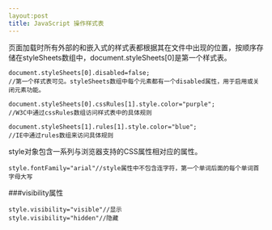 ```yaml
---
layout:post
title: JavaScript 操作样式表
---
```


页面加载时所有外部的和嵌入式的样式表都根据其在文件中出现的位置，按顺序存储在styleSheets数组中，document.styleSheets[0]是第一个样式表。


    document.styleSheets[0].disabled=false;
    //第一个样式表可见。styleSheets数组中每个元素都有一个disabled属性，用于启用或关闭元素功能。

    document.styleSheets[0].cssRules[1].style.color="purple";
    //W3C中通过cssRules数组访问样式表中的具体规则

    document.styleSheets[1].rules[1].style.color="blue";
    //IE中通过rules数组来访问具体规则



style对象包含一系列与浏览器支持的CSS属性相对应的属性。


    style.fontFamily="arial"//style属性中不包含连字符，第一个单词后面的每个单词首字母大写


###visibility属性


    style.visibility="visible"//显示
    style.visibility="hidden"//隐藏

